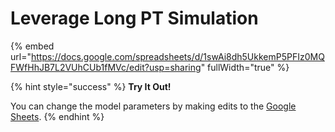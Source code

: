 # Leverage Long PT Simulation

{% embed url="https://docs.google.com/spreadsheets/d/1swAi8dh5UkkemP5PFIz0MQFWfHhJB7L2VUhCUb1fMVc/edit?usp=sharing" fullWidth="true" %}

{% hint style="success" %}
**Try It Out!**

You can change the model parameters by making edits to the [Google Sheets](https://docs.google.com/spreadsheets/d/1EzPB9GwADL1NBvRRC-xdisb4Z6WdfUZAQmhxEjIyaP0/edit?usp=sharing).
{% endhint %}
